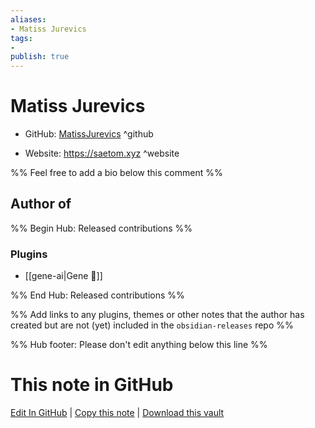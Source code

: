 ```yaml
---
aliases:
- Matiss Jurevics
tags:
- 
publish: true
---
```


# Matiss Jurevics

- GitHub: [MatissJurevics](https://github.com/MatissJurevics/) ^github
<!-- - Discord: `@` ^discord-->
- Website: <https://saetom.xyz> ^website
<!-- - [[Publish sites|Publish site]]: <https://> ^publish-->

%% Feel free to add a bio below this comment %%


## Author of

%% Begin Hub: Released contributions %%
### Plugins
- [[gene-ai|Gene 🧬]]

%% End Hub: Released contributions %%

%% Add links to any plugins, themes or other notes that the author has created but are not (yet) included in the `obsidian-releases` repo %%

<!--
### Unlisted plugins
-->

<!--
### Others
-->

<!--
## Sponsor this author
-->

<!-- - [[GitHub sponsors]]: [Sponsor @MatissJurevics on GitHub Sponsors](https://github.com/sponsors/MatissJurevics) ^github-sponsor-->
<!-- - [[Buy me a coffee]]: <https://> ^buy-me-a-coffee-->
<!-- - [[PayPal]]: <https://> ^paypal-->
<!-- - [[Patreon]]: <https://> ^patreon-->

<!--
## Follow this author
-->

<!-- - [[YouTube Channels|On YouTube]]: <https://> ^youtube-->
<!-- - Twitter: <https://> ^twitter-->
<!-- - ... -->

%% Hub footer: Please don't edit anything below this line %%

# This note in GitHub

<span class="git-footer">[Edit In GitHub](https://github.dev/obsidian-community/obsidian-hub/blob/main/01%20-%20Community/People/MatissJurevics.md "git-hub-edit-note") | [Copy this note](https://raw.githubusercontent.com/obsidian-community/obsidian-hub/main/01%20-%20Community/People/MatissJurevics.md "git-hub-copy-note") | [Download this vault](https://github.com/obsidian-community/obsidian-hub/archive/refs/heads/main.zip "git-hub-download-vault") </span>
